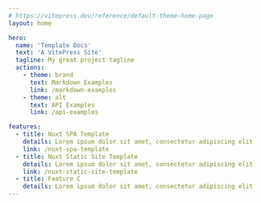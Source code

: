 ```yaml
---
# https://vitepress.dev/reference/default-theme-home-page
layout: home

hero:
  name: 'Template Docs'
  text: 'A VitePress Site'
  tagline: My great project tagline
  actions:
    - theme: brand
      text: Markdown Examples
      link: /markdown-examples
    - theme: alt
      text: API Examples
      link: /api-examples

features:
  - title: Nuxt SPA Template
    details: Lorem ipsum dolor sit amet, consectetur adipiscing elit
    link: /nuxt-spa-template
  - title: Nuxt Static Site Template
    details: Lorem ipsum dolor sit amet, consectetur adipiscing elit
    link: /nuxt-static-site-template
  - title: Feature C
    details: Lorem ipsum dolor sit amet, consectetur adipiscing elit
---
```

